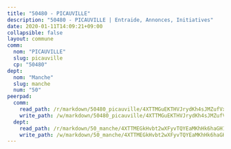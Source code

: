 ```yaml
---
title: "50480 - PICAUVILLE"
description: "50480 - PICAUVILLE | Entraide, Annonces, Initiatives"
date: 2020-01-11T14:09:21+09:00
collapsible: false
layout: commune
comm:
  nom: "PICAUVILLE"
  slug: picauville
  cp: "50480"
dept:
  nom: "Manche"
  slug: manche
  num: "50"
peerpad:
  comm:
    read_path: /r/markdown/50480_picauville/4XTTMGuEKTHVJrydKh4sJMZufVxadAcP1hoF2DcGePXLik5Eq
    write_path: /w/markdown/50480_picauville/4XTTMGuEKTHVJrydKh4sJMZufVxadAcP1hoF2DcGePXLik5Eq-K3TgUVxLoA6gQNHqssxHShCSjwEbDrh9dYkMktRLUu7k3tFDiui7xkcqsXVkW8H9dVrG8XtSsozmuX5opM7mwhQc9nGS459Sjb5JJdEoihzb71Wmw2R9Xg3Z2byiQZju8jkeWUkR
  dept:
    read_path: /r/markdown/50_manche/4XTTMEGkHvbt2wXFyvTQYEaMKhHk6haGH1SzsRNevKgBDTuXr
    write_path: /w/markdown/50_manche/4XTTMEGkHvbt2wXFyvTQYEaMKhHk6haGH1SzsRNevKgBDTuXr-K3TgUSx1rwmRRLqHcTLLdo4dVfTRKvf94KKagmUFPevWSp2f9nuc6fJF25TtLArzK8teuQ5TvuAMqW38N2MYgT18hBoXtjmKX9WuSn2vkujmSJPp3gF4gsuMmfEM8Th4Ap94heFE
---
```


